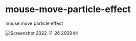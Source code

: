 # mouse-move-particle-effect
mouse move particle effect

![Screenshot 2022-11-26 202944](https://user-images.githubusercontent.com/48369328/204093935-df1d30ff-a555-4db7-94f4-1addc42bb9c0.png)
